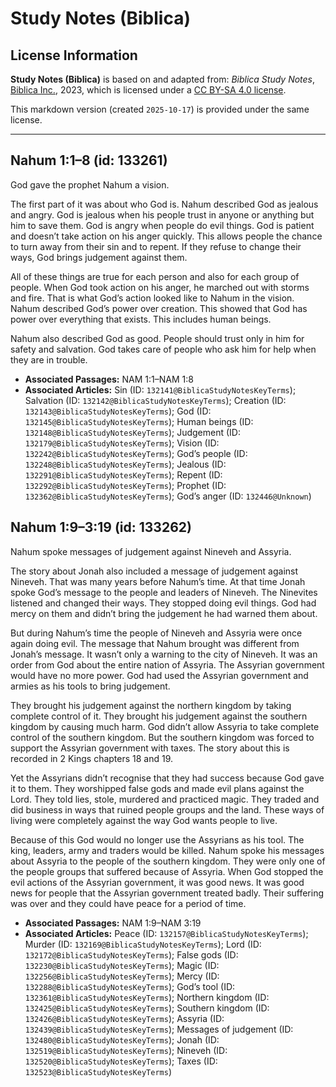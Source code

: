 # Study Notes (Biblica)

## License Information

**Study Notes (Biblica)** is based on and adapted from: _Biblica Study Notes_, [Biblica Inc.](https://www.biblica.com/), 2023, which is licensed under a [CC BY-SA 4.0 license](https://creativecommons.org/licenses/by-sa/4.0/legalcode.en).

This markdown version (created `2025-10-17`) is provided under the same license.



--------------------------------

## Nahum 1:1–8 (id: 133261)

God gave the prophet Nahum a vision.

The first part of it was about who God is. Nahum described God as jealous and angry. God is jealous when his people trust in anyone or anything but him to save them. God is angry when people do evil things. God is patient and doesn’t take action on his anger quickly. This allows people the chance to turn away from their sin and to repent. If they refuse to change their ways, God brings judgement against them.

All of these things are true for each person and also for each group of people. When God took action on his anger, he marched out with storms and fire. That is what God’s action looked like to Nahum in the vision. Nahum described God’s power over creation. This showed that God has power over everything that exists. This includes human beings.

Nahum also described God as good. People should trust only in him for safety and salvation. God takes care of people who ask him for help when they are in trouble.

* **Associated Passages:** NAM 1:1–NAM 1:8
* **Associated Articles:** Sin (ID: `132141@BiblicaStudyNotesKeyTerms`); Salvation (ID: `132142@BiblicaStudyNotesKeyTerms`); Creation (ID: `132143@BiblicaStudyNotesKeyTerms`); God (ID: `132145@BiblicaStudyNotesKeyTerms`); Human beings (ID: `132148@BiblicaStudyNotesKeyTerms`); Judgement (ID: `132179@BiblicaStudyNotesKeyTerms`); Vision (ID: `132242@BiblicaStudyNotesKeyTerms`); God’s people (ID: `132248@BiblicaStudyNotesKeyTerms`); Jealous (ID: `132291@BiblicaStudyNotesKeyTerms`); Repent (ID: `132292@BiblicaStudyNotesKeyTerms`); Prophet (ID: `132362@BiblicaStudyNotesKeyTerms`); God’s anger (ID: `132446@Unknown`)

## Nahum 1:9–3:19 (id: 133262)

Nahum spoke messages of judgement against Nineveh and Assyria.

The story about Jonah also included a message of judgement against Nineveh. That was many years before Nahum’s time. At that time Jonah spoke God’s message to the people and leaders of Nineveh. The Ninevites listened and changed their ways. They stopped doing evil things. God had mercy on them and didn’t bring the judgement he had warned them about.

But during Nahum’s time the people of Nineveh and Assyria were once again doing evil. The message that Nahum brought was different from Jonah’s message. It wasn’t only a warning to the city of Nineveh. It was an order from God about the entire nation of Assyria. The Assyrian government would have no more power. God had used the Assyrian government and armies as his tools to bring judgement.

They brought his judgement against the northern kingdom by taking complete control of it. They brought his judgement against the southern kingdom by causing much harm. God didn’t allow Assyria to take complete control of the southern kingdom. But the southern kingdom was forced to support the Assyrian government with taxes. The story about this is recorded in 2 Kings chapters 18 and 19\.

Yet the Assyrians didn’t recognise that they had success because God gave it to them. They worshipped false gods and made evil plans against the Lord. They told lies, stole, murdered and practiced magic. They traded and did business in ways that ruined people groups and the land. These ways of living were completely against the way God wants people to live.

Because of this God would no longer use the Assyrians as his tool. The king, leaders, army and traders would be killed. Nahum spoke his messages about Assyria to the people of the southern kingdom. They were only one of the people groups that suffered because of Assyria. When God stopped the evil actions of the Assyrian government, it was good news. It was good news for people that the Assyrian government treated badly. Their suffering was over and they could have peace for a period of time.

* **Associated Passages:** NAM 1:9–NAM 3:19
* **Associated Articles:** Peace (ID: `132157@BiblicaStudyNotesKeyTerms`); Murder (ID: `132169@BiblicaStudyNotesKeyTerms`); Lord (ID: `132172@BiblicaStudyNotesKeyTerms`); False gods (ID: `132230@BiblicaStudyNotesKeyTerms`); Magic (ID: `132256@BiblicaStudyNotesKeyTerms`); Mercy (ID: `132288@BiblicaStudyNotesKeyTerms`); God’s tool (ID: `132361@BiblicaStudyNotesKeyTerms`); Northern kingdom (ID: `132425@BiblicaStudyNotesKeyTerms`); Southern kingdom (ID: `132426@BiblicaStudyNotesKeyTerms`); Assyria (ID: `132439@BiblicaStudyNotesKeyTerms`); Messages of judgement (ID: `132480@BiblicaStudyNotesKeyTerms`); Jonah (ID: `132519@BiblicaStudyNotesKeyTerms`); Nineveh (ID: `132520@BiblicaStudyNotesKeyTerms`); Taxes (ID: `132523@BiblicaStudyNotesKeyTerms`)

